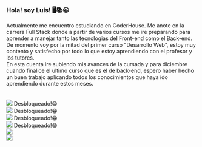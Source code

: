 ### Hola! soy Luis! 🖥📚😀

Actualmente me encuentro estudiando en CoderHouse. Me anote en la carrera Full Stack donde a partir de varios cursos me ire preparando para aprender a manejar tanto las tecnologias del Front-end como el Back-end.<br> 
De momento voy por la mitad del primer curso "Desarrollo Web", estoy muy contento y satisfecho por todo lo que estoy aprendiendo con el profesor y los tutores.<br>
En esta cuenta ire subiendo mis avances de la cursada y para diciembre cuando finalice el ultimo curso que es el de back-end, espero haber hecho un buen trabajo aplicando todos los conocimientos que haya ido aprendiendo durante estos meses. <br><br><br>
<span>
<img src="https://cdn-icons-png.flaticon.com/24/732/732212.png" >
</span> Desbloqueado!😁
<br>
<span>
<img src="https://cdn-icons-png.flaticon.com/24/732/732190.png">
</span>Desbloqueado!😁
<br>
<span>
<img src="https://cdn-icons-png.flaticon.com/24/5968/5968672.png">
</span>Desbloqueado!😁
<br>
<span>
<img src="https://cdn-icons-png.flaticon.com/24/5968/5968292.png">
</span>Desbloqueado!😁
<br>
<span>
<img src="https://cdn-icons-png.flaticon.com/24/753/753244.png">
</span>
<br>
<span>
<img src="https://cdn-icons-png.flaticon.com/24/919/919825.png">
</span>



<!--
**LuisDev6/LuisDev6** is a ✨ _special_ ✨ repository because its `README.md` (this file) appears on your GitHub profile.

Here are some ideas to get you started:

- 🔭 I’m currently working on ...
- 🌱 I’m currently learning ...
- 👯 I’m looking to collaborate on ...
- 🤔 I’m looking for help with ...
- 💬 Ask me about ...
- 📫 How to reach me: ...
- 😄 Pronouns: ...
- ⚡ Fun fact: ...
-->
